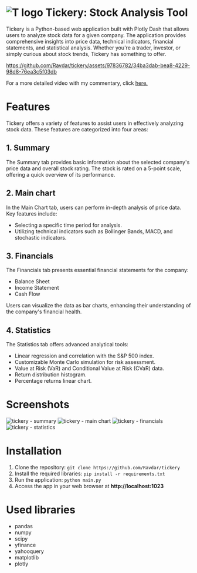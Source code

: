 # ![T logo](https://github.com/Ravdar/tickery/assets/97836782/096e1d4b-c95f-4019-b15b-f3de0054ed65) Tickery: Stock Analysis Tool

Tickery is a Python-based web application built with Plotly Dash that allows users to analyze stock data for a given company. The application provides comprehensive insights into price data, technical indicators, financial statements, and statistical analysis. Whether you're a trader, investor, or simply curious about stock trends, Tickery has something to offer.


https://github.com/Ravdar/tickery/assets/97836782/34ba3dab-bea8-4229-98d8-76ea3c5f03db

For a more detailed video with my commentary, click [here.](https://www.youtube.com/watch?v=VewCNybNQKE)

# Features

Tickery offers a variety of features to assist users in effectively analyzing stock data. These features are categorized into four areas:

## 1. Summary
The Summary tab provides basic information about the selected company's price data and overall stock rating. The stock is rated on a 5-point scale, offering a quick overview of its performance.
## 2. Main chart
In the Main Chart tab, users can perform in-depth analysis of price data. Key features include:

* Selecting a specific time period for analysis.
* Utilizing technical indicators such as Bollinger Bands, MACD, and stochastic indicators.
## 3. Financials
The Financials tab presents essential financial statements for the company:

* Balance Sheet
* Income Statement
* Cash Flow

Users can visualize the data as bar charts, enhancing their understanding of the company's financial health.
## 4. Statistics
The Statistics tab offers advanced analytical tools:

* Linear regression and correlation with the S&P 500 index.
* Customizable Monte Carlo simulation for risk assessment.
* Value at Risk (VaR) and Conditional Value at Risk (CVaR) data.
* Return distribution histogram.
* Percentage returns linear chart.

# Screenshots
![tickery - summary](https://github.com/Ravdar/tickery/assets/97836782/1c0e492c-cc8c-4d67-930b-6ff6b32762ad)
![tickery - main chart](https://github.com/Ravdar/tickery/assets/97836782/2b286c22-6af8-400e-8fcb-6f4799b8e22e)
![tickery - financials](https://github.com/Ravdar/tickery/assets/97836782/df081388-8879-481d-9af1-f83785d4420c)
![tickery - statistics](https://github.com/Ravdar/tickery/assets/97836782/94515924-6978-4e6d-b573-4f1b6b53c1e0)


# Installation
1. Clone the repository:
```git clone https://github.com/Ravdar/tickery```
2. Install the required libraries:
```pip install -r requirements.txt```
3. Run the application:
```python main.py```
4. Access the app in your web browser at **http://localhost:1023**

# Used libraries
* pandas
* numpy
* scipy
* yfinance
* yahooquery
* matplotlib
* plotly
